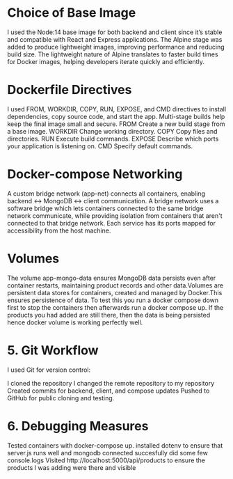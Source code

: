 <!-- 1. Choice of Base Image -->
# Choice of Base Image
I used the Node:14 base image for both backend and client since it’s stable and compatible with React and Express applications.
The Alpine stage was added to produce lightweight images, improving performance and reducing build size.
The lightweight nature of Alpine translates to faster build times for Docker images, helping developers iterate quickly and efficiently.

# Dockerfile Directives

I used FROM, WORKDIR, COPY, RUN, EXPOSE, and CMD directives to install dependencies, copy source code, and start the app.
Multi-stage builds help keep the final image small and secure.
FROM	Create a new build stage from a base image.
WORKDIR	Change working directory.
COPY	Copy files and directories.
RUN	Execute build commands.
EXPOSE	Describe which ports your application is listening on.
CMD	Specify default commands.

# Docker-compose Networking

A custom bridge network (app-net) connects all containers, enabling backend ↔ MongoDB ↔ client communication.
A bridge network uses a software bridge which lets containers connected to the same bridge network communicate, while providing isolation from containers that aren't connected to that bridge network.
Each service has its ports mapped for accessibility from the host machine.

# Volumes

The volume app-mongo-data ensures MongoDB data persists even after container restarts, maintaining product records and other data.Volumes are persistent data stores for containers, created and managed by Docker.This ensures persistence of data. To test this you run a docker compose down first to stop the containers then afterwards run a docker compose up. If the products you had added are still there, then the data is being persisted hence docker volume is working perfectly well.

# 5. Git Workflow

I used Git for version control:

I cloned the repository
I changed the remote repository to my repository
Created commits for backend, client, and compose updates
Pushed to GitHub for public cloning and testing.

# 6. Debugging Measures

Tested containers with docker-compose up.
installed dotenv to ensure that server.js runs well and mongodb connected succesfully
did some few console.logs
Visited http://localhost:5000/api/products to ensure the products I was adding were there and visible 
